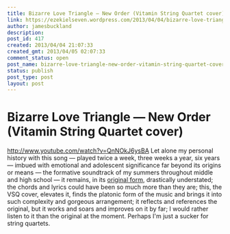 ```yaml
---
title: Bizarre Love Triangle — New Order (Vitamin String Quartet cover)
link: https://ezekielseven.wordpress.com/2013/04/04/bizarre-love-triangle-new-order-vitamin-string-quartet-cover/
author: jamesbuckland
description: 
post_id: 417
created: 2013/04/04 21:07:33
created_gmt: 2013/04/05 02:07:33
comment_status: open
post_name: bizarre-love-triangle-new-order-vitamin-string-quartet-cover
status: publish
post_type: post
layout: post
---
```


# Bizarre Love Triangle — New Order (Vitamin String Quartet cover)

http://www.youtube.com/watch?v=QnNOkJ6ysBA Let alone my personal history with this song — played twice a week, three weeks a year, six years — imbued with emotional and adolescent significance far beyond its origins or means — the formative soundtrack of my summers throughout middle and high school — it remains, in its [original form](http://www.youtube.com/watch?v=7uEBuqkkQRk), drastically understated; the chords and lyrics could have been so much more than they are; this, the VSQ cover, elevates it, finds the platonic form of the music and brings it into such complexity and gorgeous arrangement; it reflects and references the original, but it works and soars and improves on it by far; I would rather listen to it than the original at the moment. Perhaps I'm just a sucker for string quartets.